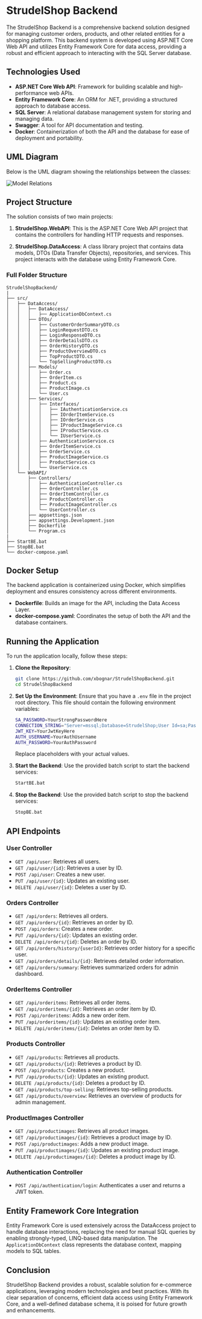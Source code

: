 
# StrudelShop Backend

The StrudelShop Backend is a comprehensive backend solution designed for managing customer orders, products, and other related entities for a shopping platform. This backend system is developed using ASP.NET Core Web API and utilizes Entity Framework Core for data access, providing a robust and efficient approach to interacting with the SQL Server database.

## Technologies Used

- **ASP.NET Core Web API**: Framework for building scalable and high-performance web APIs.
- **Entity Framework Core**: An ORM for .NET, providing a structured approach to database access.
- **SQL Server**: A relational database management system for storing and managing data.
- **Swagger**: A tool for API documentation and testing.
- **Docker**: Containerization of both the API and the database for ease of deployment and portability.

## UML Diagram

Below is the UML diagram showing the relationships between the classes:

![Model Relations](https://github.com/xbognar/StrudelShopBackend/blob/master/docs/ModelRelations.png)

## Project Structure

The solution consists of two main projects:

1. **StrudelShop.WebAPI**: This is the ASP.NET Core Web API project that contains the controllers for handling HTTP requests and responses.

2. **StrudelShop.DataAccess**: A class library project that contains data models, DTOs (Data Transfer Objects), repositories, and services. This project interacts with the database using Entity Framework Core.

### Full Folder Structure

```
StrudelShopBackend/
|
├── src/
│   ├── DataAccess/
│   │   ├── DataAccess/
│   │   │   ├── ApplicationDbContext.cs
│   │   ├── DTOs/
│   │   │   ├── CustomerOrderSummaryDTO.cs
│   │   │   ├── LoginRequestDTO.cs
│   │   │   ├── LoginResponseDTO.cs
│   │   │   ├── OrderDetailsDTO.cs
│   │   │   ├── OrderHistoryDTO.cs
│   │   │   ├── ProductOverviewDTO.cs
│   │   │   ├── TopProductDTO.cs
│   │   │   └── TopSellingProductDTO.cs
│   │   ├── Models/
│   │   │   ├── Order.cs
│   │   │   ├── OrderItem.cs
│   │   │   ├── Product.cs
│   │   │   ├── ProductImage.cs
│   │   │   └── User.cs
│   │   ├── Services/
│   │   │   ├── Interfaces/
│   │   │   │   ├── IAuthenticationService.cs
│   │   │   │   ├── IOrderItemService.cs
│   │   │   │   ├── IOrderService.cs
│   │   │   │   ├── IProductImageService.cs
│   │   │   │   ├── IProductService.cs
│   │   │   │   └── IUserService.cs
│   │   │   ├── AuthenticationService.cs
│   │   │   ├── OrderItemService.cs
│   │   │   ├── OrderService.cs
│   │   │   ├── ProductImageService.cs
│   │   │   ├── ProductService.cs
│   │   │   └── UserService.cs
│   └── WebAPI/
│       ├── Controllers/
│       │   ├── AuthenticationController.cs
│       │   ├── OrderController.cs
│       │   ├── OrderItemController.cs
│       │   ├── ProductController.cs
│       │   ├── ProductImageController.cs
│       │   └── UserController.cs
│       ├── appsettings.json
│       ├── appsettings.Development.json
│       ├── Dockerfile
│       └── Program.cs
|
├── StartBE.bat
├── StopBE.bat
└── docker-compose.yaml
```

## Docker Setup

The backend application is containerized using Docker, which simplifies deployment and ensures consistency across different environments.

- **Dockerfile**: Builds an image for the API, including the Data Access Layer.
- **docker-compose.yaml**: Coordinates the setup of both the API and the database containers.

## Running the Application

To run the application locally, follow these steps:

1. **Clone the Repository**: 
   ```bash
   git clone https://github.com/xbognar/StrudelShopBackend.git
   cd StrudelShopBackend
   ```

2. **Set Up the Environment**: 
   Ensure that you have a `.env` file in the project root directory. This file should contain the following environment variables:
     ```bash
     SA_PASSWORD=YourStrongPasswordHere
     CONNECTION_STRING="Server=mssql;Database=StrudelShop;User Id=sa;Password=YourStrongPasswordHere;"
     JWT_KEY=YourJwtKeyHere
     AUTH_USERNAME=YourAuthUsername
     AUTH_PASSWORD=YourAuthPassword
     ```
     Replace placeholders with your actual values.
     
3. **Start the Backend**:
   Use the provided batch script to start the backend services:
   ```bash
   StartBE.bat
   ```

4. **Stop the Backend**:
   Use the provided batch script to stop the backend services:
   ```bash
   StopBE.bat
   ```

## API Endpoints

### User Controller

- `GET /api/user`: Retrieves all users.
- `GET /api/user/{id}`: Retrieves a user by ID.
- `POST /api/user`: Creates a new user.
- `PUT /api/user/{id}`: Updates an existing user.
- `DELETE /api/user/{id}`: Deletes a user by ID.

### Orders Controller

- `GET /api/orders`: Retrieves all orders.
- `GET /api/orders/{id}`: Retrieves an order by ID.
- `POST /api/orders`: Creates a new order.
- `PUT /api/orders/{id}`: Updates an existing order.
- `DELETE /api/orders/{id}`: Deletes an order by ID.
- `GET /api/orders/history/{userId}`: Retrieves order history for a specific user.
- `GET /api/orders/details/{id}`: Retrieves detailed order information.
- `GET /api/orders/summary`: Retrieves summarized orders for admin dashboard.

### OrderItems Controller

- `GET /api/orderitems`: Retrieves all order items.
- `GET /api/orderitems/{id}`: Retrieves an order item by ID.
- `POST /api/orderitems`: Adds a new order item.
- `PUT /api/orderitems/{id}`: Updates an existing order item.
- `DELETE /api/orderitems/{id}`: Deletes an order item by ID.

### Products Controller

- `GET /api/products`: Retrieves all products.
- `GET /api/products/{id}`: Retrieves a product by ID.
- `POST /api/products`: Creates a new product.
- `PUT /api/products/{id}`: Updates an existing product.
- `DELETE /api/products/{id}`: Deletes a product by ID.
- `GET /api/products/top-selling`: Retrieves top-selling products.
- `GET /api/products/overview`: Retrieves an overview of products for admin management.

### ProductImages Controller

- `GET /api/productimages`: Retrieves all product images.
- `GET /api/productimages/{id}`: Retrieves a product image by ID.
- `POST /api/productimages`: Adds a new product image.
- `PUT /api/productimages/{id}`: Updates an existing product image.
- `DELETE /api/productimages/{id}`: Deletes a product image by ID.

### Authentication Controller

- `POST /api/authentication/login`: Authenticates a user and returns a JWT token.

## Entity Framework Core Integration

Entity Framework Core is used extensively across the DataAccess project to handle database interactions, replacing the need for manual SQL queries by enabling strongly-typed, LINQ-based data manipulation. The `ApplicationDbContext` class represents the database context, mapping models to SQL tables.

## Conclusion

StrudelShop Backend provides a robust, scalable solution for e-commerce applications, leveraging modern technologies and best practices. With its clear separation of concerns, efficient data access using Entity Framework Core, and a well-defined database schema, it is poised for future growth and enhancements.
